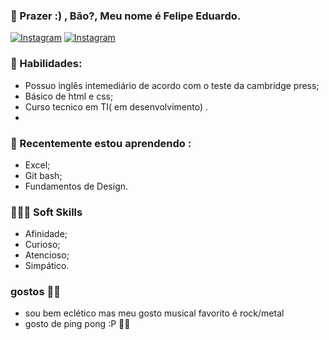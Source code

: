 ### 👋 Prazer :) , Bão?,  Meu nome é Felipe Eduardo.

[![Instagram](https://img.shields.io/badge/Instagram-E4405F?style=for-the-badge&logo=instagram&logoColor=white)](https://www.instagram.com/accounts/onetap/?next=%2F)
[![Instagram](https://img.shields.io/badge/LinkedIn-0077B5?style=for-the-badge&logo=linkedin&logoColor=white)](https://www.linkedin.com/in/bernardo-mattos-08868220b/)

### 🧠 Habilidades:
* Possuo inglês intemediário de acordo com o teste da cambridge press;
* Básico de html e css;
* Curso tecnico em TI( em desenvolvimento) .
* 
### 📗 Recentemente estou aprendendo : 
* Excel;
* Git bash;
* Fundamentos de Design.

### 🙈🙉🙊 Soft Skills
* Afinidade;
* Curioso;
* Atencioso;
* Simpático.

### gostos 🎸🎸
* sou bem eclético mas meu gosto musical favorito é rock/metal 
* gosto de ping pong :P 🏓🏓
